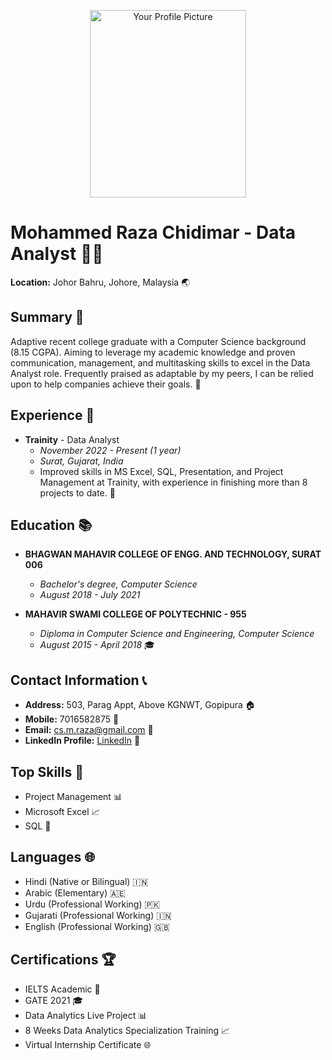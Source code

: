 <p align="center">
  <img src="https://github.com/DSRaza403/BDM/blob/main/images/profile%20pic.jpg" alt="Your Profile Picture" width=250 height=300>

</p>


# Mohammed Raza Chidimar - Data Analyst 👨‍💻

**Location:** Johor Bahru, Johore, Malaysia 🌏

## Summary 📝
Adaptive recent college graduate with a Computer Science background (8.15 CGPA). Aiming to leverage my academic knowledge and proven communication, management, and multitasking skills to excel in the Data Analyst role. Frequently praised as adaptable by my peers, I can be relied upon to help companies achieve their goals. 🚀

## Experience 🏢
- **Trainity** - Data Analyst
  - *November 2022 - Present (1 year)*
  - *Surat, Gujarat, India*
  - Improved skills in MS Excel, SQL, Presentation, and Project Management at Trainity, with experience in finishing more than 8 projects to date. 💼

## Education 📚
- **BHAGWAN MAHAVIR COLLEGE OF ENGG. AND TECHNOLOGY, SURAT 006**
  - *Bachelor's degree, Computer Science*
  - *August 2018 - July 2021*

- **MAHAVIR SWAMI COLLEGE OF POLYTECHNIC - 955**
  - *Diploma in Computer Science and Engineering, Computer Science*
  - *August 2015 - April 2018* 🎓

## Contact Information 📞
- **Address:** 503, Parag Appt, Above KGNWT, Gopipura 🏠
- **Mobile:** 7016582875 📱
- **Email:** [cs.m.raza@gmail.com](mailto:cs.m.raza@gmail.com) 📧
- **LinkedIn Profile:** [LinkedIn](https://www.linkedin.com/in/mohammedraza-chidimar-8016831a9) 🔗

## Top Skills 🚀
- Project Management 📊
- Microsoft Excel 📈
- SQL 💾

## Languages 🌐
- Hindi (Native or Bilingual) 🇮🇳
- Arabic (Elementary) 🇦🇪
- Urdu (Professional Working) 🇵🇰
- Gujarati (Professional Working) 🇮🇳
- English (Professional Working) 🇬🇧

## Certifications 🏆
- IELTS Academic 🎉
- GATE 2021 🎓
- Data Analytics Live Project 📊
- 8 Weeks Data Analytics Specialization Training 📈
- Virtual Internship Certificate 🌐
